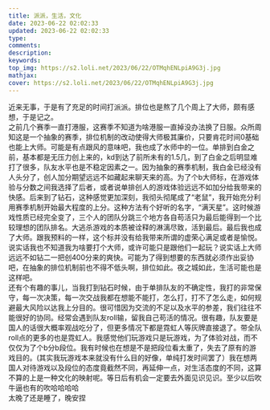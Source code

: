 ```yaml
---
title: 派派，生活，文化
date: 2023-06-22 02:02:33
updated: 2023-06-22 02:02:33
type:
comments:
description:
keywords:
top_img: https://s2.loli.net/2023/06/22/OTMqhENLpiA9G3j.jpg
mathjax:
cover: https://s2.loli.net/2023/06/22/OTMqhENLpiA9G3j.jpg
---
```

近来无事，于是有了充足的时间打派派。排位也是熬了几个周上了大师，颇有感想，于是记之。<br/>
之前几个赛季一直打港服，这赛季不知道为啥港服一直掉没办法换了日服。众所周知这是一个抽象的赛季，排位机制的改动使得大师极其廉价，只要肯花时间0基础也能上大师。可能是有点跟风的意味吧，我也成了水师中的一位。单排到白金之前，基本都是无压力创上来的，kd到达了前所未有的1.5几，到了白金之后明显难打了很多，队友水平也是不稳定因素之一。因为抽象的赛季机制，我白金已经没有人头分了，创人加分期望远远不如藏起来聊天来的高。为了个b大师标，在游戏体验与分数之间我选择了后者，或者说单排创人的游戏体验远远不如加分给我带来的快感。后来到了钻石，这种感觉更加深刻，我彻头彻尾成了“老鼠”，我开始充分利用赛季机制开始最大程度的上分。这种方法有个好听的名字，“满天星”。这时候游戏性质已经完全变了，三个人的团队分跳三个地方各自苟活只为最后能得到一个比较理想的团队排名。大逃杀游戏的本质被诠释的淋漓尽致，活到最后。最后我也成了大师。跟我预料的一样，这个标并没有给我带来所谓的虚荣心满足或者是愉悦。说实话我也不知道我为啥要打个大师，或许可能只是跟他们一起玩？说实话上大师远远不如钻二一把创400分来的爽快。可能为了得到想要的东西就必须作出妥协吧，在抽象的排位机制前也不得不低头啊，排位如此。夜之城如此，生活可能也是这样吧。<br/>
还有个有趣的事儿，当我打到钻石时候，由于单排队友的不确定性，我打的非常保守，每一次决策，每一次交战我都在想能不能打，怎么打，打不了怎么走，如何规避最大风险以达我上分目的。很可惜因为交流的不足以及水平的参差，我们往往不能很好的协同。经常会遇到队友roll输，留我自己苟活的情况。很有趣，队友要是国人的话很大概率观战吃分了，但更多情况下都是霓虹人等灰牌直接退了。带全队roll点的更多的也是霓虹人。我感觉他们玩游戏只是玩游戏，为了体验对战，而不仅仅为了个b分b段位。我有时候也在想是不是把段位看太重了，失去了原有的游戏目的。(其实我玩游戏本来就没有什么目的好像，单纯打发时间罢了）我在想两国人对待游戏以及段位的态度竟截然不同，再延伸一点，对生活态度的不同，这算不算的上是一种文化的映射呢。等日后有机会一定要去外面见识见识。至少以后吹牛逼也有的吹哈哈哈哈<br/>
太晚了还是睡了，晚安捏<br/>

